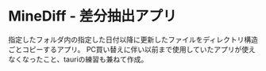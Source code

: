 # MineDiff - 差分抽出アプリ

指定したフォルダ内の指定した日付以降に更新したファイルをディレクトリ構造ごとコピーするアプリ。
PC買い替えに伴い以前まで使用していたアプリが使えなくなったこと、tauriの練習も兼ねて作成。


